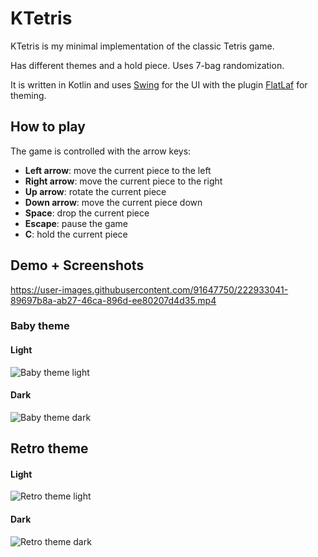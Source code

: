 # KTetris

KTetris is my minimal implementation of the classic Tetris game.

Has different themes and a hold piece. Uses 7-bag randomization.

It is written in Kotlin and uses [Swing](https://en.wikipedia.org/wiki/Swing_(Java)) for the UI with the plugin [FlatLaf](https://www.formdev.com/flatlaf/) for theming.

## How to play

The game is controlled with the arrow keys:

- **Left arrow**: move the current piece to the left
- **Right arrow**: move the current piece to the right
- **Up arrow**: rotate the current piece
- **Down arrow**: move the current piece down
- **Space**: drop the current piece
- **Escape**: pause the game
- **C**: hold the current piece

## Demo + Screenshots

https://user-images.githubusercontent.com/91647750/222933041-89697b8a-ab27-46ca-896d-ee80207d4d35.mp4

### Baby theme

#### Light

![Baby theme light](./src/main/resources/screenshots/baby_light_translucent.png)

#### Dark

![Baby theme dark](./src/main/resources/screenshots/baby_dark_outline.png)

## Retro theme

#### Light

![Retro theme light](./src/main/resources/screenshots/retro_light_translucent.png)

#### Dark

![Retro theme dark](./src/main/resources/screenshots/retro_dark_outline.png)
